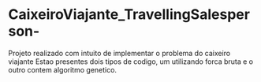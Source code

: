# CaixeiroViajante_TravellingSalesperson-
Projeto realizado com intuito de implementar o problema do caixeiro viajante 
Estao presentes dois tipos de codigo, um utilizando forca bruta e o outro contem algoritmo genetico.
